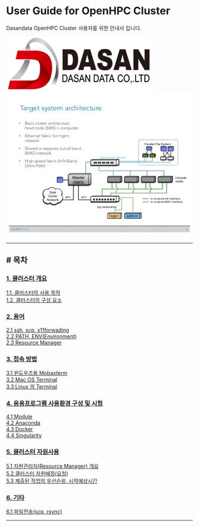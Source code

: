 # User Guide for OpenHPC Cluster
Dasandata OpenHPC Cluster 사용자를 위한 안내서 입니다.

<img src="https://github.com/dasandata/Open_HPC/blob/master/Document/User%20Guide/images/dasandata_logo.png" width="400">  

<img src="https://github.com/dasandata/Open_HPC/blob/master/Document/User%20Guide/images/openhpc-project-overview-and-updates-8-638.jpg">  

***
## # 목차

### [1.   클러스터 개요][1]  
[1.1. 클러스터의 사용 목적][1.1]  
[1.2. 클러스터의 구성 요소][1.2]  

[1]: https://github.com/dasandata/Open_HPC/tree/master/Document/User%20Guide/1_cluster_intro
[1.1]: https://github.com/dasandata/Open_HPC/tree/master/Document/User%20Guide/1_cluster_intro#11--%ED%81%B4%EB%9F%AC%EC%8A%A4%ED%84%B0-%EA%B5%AC%EC%B6%95-%EB%AA%A9%EC%A0%81
[1.2]: https://github.com/dasandata/Open_HPC/tree/master/Document/User%20Guide/1_cluster_intro#12-%ED%81%B4%EB%9F%AC%EC%8A%A4%ED%84%B0%EC%9D%98-%EA%B5%AC%EC%84%B1-%EC%9A%94%EC%86%8C

### [2.   용어][2]  
[2.1  ssh, scp, x11forwading][2.1]  
[2.2  PATH, ENV(Environment)][2.2]  
[2.3  Resource Manager][2.3]  

[2]: https://github.com/dasandata/Open_HPC/tree/master/Document/User%20Guide/2_term
[2.1]: https://github.com/dasandata/Open_HPC/tree/master/Document/User%20Guide/2_term#21--ssh-scp-x11forwading
[2.2]: https://github.com/dasandata/Open_HPC/tree/master/Document/User%20Guide/2_term#22--path-envenvironment
[2.3]: https://github.com/dasandata/Open_HPC/tree/master/Document/User%20Guide/2_term#23--resource-manager

### [3.   접속 방법][3]  
[3.1  윈도우즈용 Mobaxterm][3.1]  
[3.2  Mac OS Terminal][3.2]  
[3.3  Linux 의 Terminal][3.3]  

[3]: https://github.com/dasandata/Open_HPC/tree/master/Document/User%20Guide/3_access#-3---%EC%A0%91%EC%86%8D-%EB%B0%A9%EB%B2%95
[3.1]: https://github.com/dasandata/Open_HPC/tree/master/Document/User%20Guide/3_access#-31--%EC%9C%88%EB%8F%84%EC%9A%B0%EC%A6%88%EC%9A%A9-mobaxterm
[3.2]: https://github.com/dasandata/Open_HPC/tree/master/Document/User%20Guide/3_access#-32--mac-os-terminal
[3.3]: https://github.com/dasandata/Open_HPC/tree/master/Document/User%20Guide/3_access#-33--linux-%EC%9D%98-terminal

### [4.   응용프로그램 사용환경 구성 및 시험][4]  
[4.1  Module][4.1]  
[4.2  Anaconda][4.2]  
[4.3  Docker][4.3]  
[4.4  Singularity][4.4]  

[4]: https://github.com/dasandata/Open_HPC/tree/master/Document/User%20Guide/4_app_env
[4.1]: http://google.com
[4.2]: http://google.com
[4.3]: http://google.com
[4.4]: http://google.com

### [5.   클러스터 자원사용][5]  
[5.1  자원관리자(Resource Manager) 개요][5.1]  
[5.2  클러스터 자원배정(요청)][5.2]  
[5.3  제출된 작업의 우선순위, 시작예상시간][5.3]  

[5]: https://github.com/dasandata/Open_HPC/tree/master/Document/User%20Guide/5_use_resource
[5.1]: http://google.com
[5.2]: http://google.com
[5.3]: http://google.com

### [6.   기타][6]  
[6.1  파일전송(scp, rsync)][6.1]  

[6]: https://github.com/dasandata/Open_HPC/tree/master/Document/User%20Guide/6_etc
[6.1]: http://google.com

***
